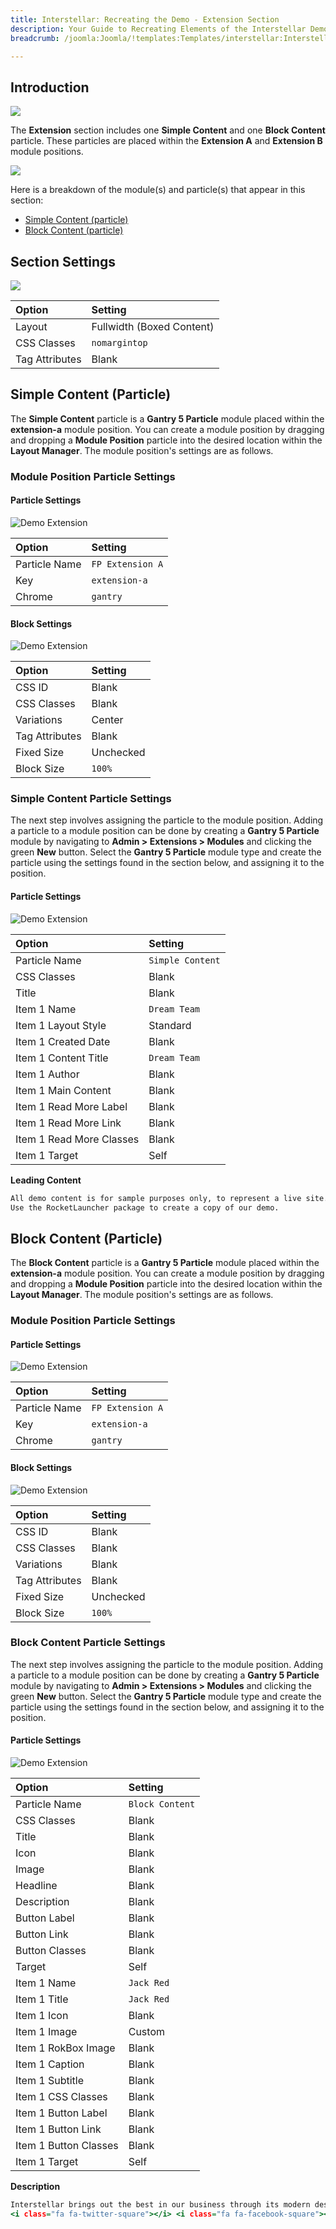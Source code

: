```yaml
---
title: Interstellar: Recreating the Demo - Extension Section
description: Your Guide to Recreating Elements of the Interstellar Demo for Joomla
breadcrumb: /joomla:Joomla/!templates:Templates/interstellar:Interstellar

---
```


## Introduction

![](assets/demo_7.jpeg)

The **Extension** section includes one **Simple Content** and one **Block Content** particle. These particles are placed within the **Extension A** and **Extension B** module positions.

![](assets/home_extension.jpeg)

Here is a breakdown of the module(s) and particle(s) that appear in this section:

* [Simple Content (particle)](#owl-carousel-(particle))
* [Block Content (particle)](#block-content-(particle))

## Section Settings

![](assets/demo_extension_settings.jpeg)

| Option           | Setting                   |
| :--------------- | :----------               |
| Layout           | Fullwidth (Boxed Content) |
| CSS Classes      | `nomargintop`             |
| Tag Attributes   | Blank                     |

## Simple Content (Particle)

The **Simple Content** particle is a **Gantry 5 Particle** module placed within the **extension-a** module position. You can create a module position by dragging and dropping a **Module Position** particle into the desired location within the **Layout Manager**. The module position's settings are as follows.

### Module Position Particle Settings

#### Particle Settings

![Demo Extension](demo_extension_1.jpeg)

| Option        | Setting          |
| :-----        | :-----           |
| Particle Name | `FP Extension A` |
| Key           | `extension-a`    |
| Chrome        | `gantry`         |

#### Block Settings

![Demo Extension](demo_extension_2.jpeg)

| Option         | Setting   |
| :-----         | :-----    |
| CSS ID         | Blank     |
| CSS Classes    | Blank     |
| Variations     | Center    |
| Tag Attributes | Blank     |
| Fixed Size     | Unchecked |
| Block Size     | `100%`    |

### Simple Content Particle Settings

The next step involves assigning the particle to the module position. Adding a particle to a module position can be done by creating a **Gantry 5 Particle** module by navigating to **Admin > Extensions > Modules** and clicking the green **New** button. Select the **Gantry 5 Particle** module type and create the particle using the settings found in the section below, and assigning it to the position.

#### Particle Settings

![Demo Extension](demo_extension_3.jpeg)

| Option                   | Setting          |
| :-----                   | :-----           |
| Particle Name            | `Simple Content` |
| CSS Classes              | Blank            |
| Title                    | Blank            |
| Item 1 Name              | `Dream Team`     |
| Item 1 Layout Style      | Standard         |
| Item 1 Created Date      | Blank            |
| Item 1 Content Title     | `Dream Team`     |
| Item 1 Author            | Blank            |
| Item 1 Main Content      | Blank            |
| Item 1 Read More Label   | Blank            |
| Item 1 Read More Link    | Blank            |
| Item 1 Read More Classes | Blank            |
| Item 1 Target            | Self             |

**Leading Content**

~~~ .html
All demo content is for sample purposes only, to represent a live site.</br>
Use the RocketLauncher package to create a copy of our demo.
~~~

## Block Content (Particle)

The **Block Content** particle is a **Gantry 5 Particle** module placed within the **extension-a** module position. You can create a module position by dragging and dropping a **Module Position** particle into the desired location within the **Layout Manager**. The module position's settings are as follows.

### Module Position Particle Settings

#### Particle Settings

![Demo Extension](demo_extension_4.jpeg)

| Option        | Setting          |
| :-----        | :-----           |
| Particle Name | `FP Extension A` |
| Key           | `extension-a`    |
| Chrome        | `gantry`         |

#### Block Settings

![Demo Extension](demo_extension_5.jpeg)

| Option         | Setting   |
| :-----         | :-----    |
| CSS ID         | Blank     |
| CSS Classes    | Blank     |
| Variations     | Blank     |
| Tag Attributes | Blank     |
| Fixed Size     | Unchecked |
| Block Size     | `100%`    |

### Block Content Particle Settings

The next step involves assigning the particle to the module position. Adding a particle to a module position can be done by creating a **Gantry 5 Particle** module by navigating to **Admin > Extensions > Modules** and clicking the green **New** button. Select the **Gantry 5 Particle** module type and create the particle using the settings found in the section below, and assigning it to the position.

#### Particle Settings

![Demo Extension](demo_extension_6.jpeg)

| Option                | Setting         |
| :-----                | :-----          |
| Particle Name         | `Block Content` |
| CSS Classes           | Blank           |
| Title                 | Blank           |
| Icon                  | Blank           |
| Image                 | Blank           |
| Headline              | Blank           |
| Description           | Blank           |
| Button Label          | Blank           |
| Button Link           | Blank           |
| Button Classes        | Blank           |
| Target                | Self            |
| Item 1 Name           | `Jack Red`      |
| Item 1 Title          | `Jack Red`      |
| Item 1 Icon           | Blank           |
| Item 1 Image          | Custom          |
| Item 1 RokBox Image   | Blank           |
| Item 1 Caption        | Blank           |
| Item 1 Subtitle       | Blank           |
| Item 1 CSS Classes    | Blank           |
| Item 1 Button Label   | Blank           |
| Item 1 Button Link    | Blank           |
| Item 1 Button Classes | Blank           |
| Item 1 Target         | Self            |

**Description**

~~~ .html
Interstellar brings out the best in our business through its modern design, incredible feature set, and infinite versatility.<br />
<i class="fa fa-twitter-square"></i> <i class="fa fa-facebook-square"></i> <i class="fa fa-linkedin-square"></i>
~~~
